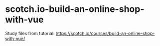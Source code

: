 # scotch.io-build-an-online-shop-with-vue
Study files from tutorial: https://scotch.io/courses/build-an-online-shop-with-vue/
